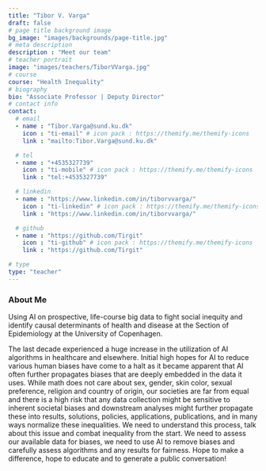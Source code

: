 ```yaml
---
title: "Tibor V. Varga"
draft: false
# page title background image
bg_image: "images/backgrounds/page-title.jpg"
# meta description
description : "Meet our team"
# teacher portrait
image: "images/teachers/TiborVVarga.jpg"
# course
course: "Health Inequality"
# biography
bio: "Associate Professor | Deputy Director"
# contact info
contact:
  # email
  - name : "Tibor.Varga@sund.ku.dk"
    icon : "ti-email" # icon pack : https://themify.me/themify-icons
    link : "mailto:Tibor.Varga@sund.ku.dk"

  # tel
  - name : "+4535327739"
    icon : "ti-mobile" # icon pack : https://themify.me/themify-icons
    link : "tel:+4535327739"

  # linkedin
  - name : "https://www.linkedin.com/in/tiborvvarga/"
    icon : "ti-linkedin" # icon pack : https://themify.me/themify-icons
    link : "https://www.linkedin.com/in/tiborvvarga/"

  # github
  - name : "https://github.com/Tirgit"
    icon : "ti-github" # icon pack : https://themify.me/themify-icons
    link : "https://github.com/Tirgit"

# type
type: "teacher"
---
```


### About Me

Using AI on prospective, life-course big data to fight social inequity and identify causal determinants of health and disease at the Section of Epidemiology at the University of Copenhagen.

The last decade experienced a huge increase in the utilization of AI algorithms in healthcare and elsewhere. Initial high hopes for AI to reduce various human biases have come to a halt as it became apparent that AI often further propagates biases that are deeply embedded in the data it uses. While math does not care about sex, gender, skin color, sexual preference, religion and country of origin, our societies are far from equal and there is a high risk that any data collection might be sensitive to inherent societal biases and downstream analyses might further propagate these into results, solutions, policies, applications, publications, and in many ways normalize these inequalities. We need to understand this process, talk about this issue and combat inequality from the start. We need to assess our available data for biases, we need to use AI to remove biases and carefully assess algorithms and any results for fairness. Hope to make a difference, hope to educate and to generate a public conversation!